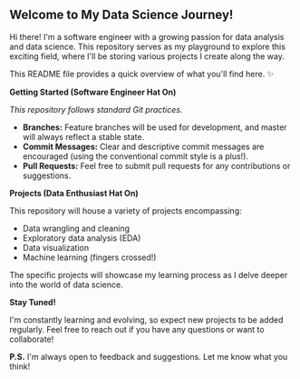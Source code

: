 ## Welcome to My Data Science Journey!   

Hi there!  I'm a software engineer with a growing passion for data analysis and data science. This repository serves as my playground to explore this exciting field, where I'll be storing various projects I create along the way.  

This README file provides a quick overview of what you'll find here. ✨

**Getting Started (Software Engineer Hat On)**

*This repository follows standard Git practices.*

* **Branches:** Feature branches will be used for development, and master will always reflect a stable state.
* **Commit Messages:** Clear and descriptive commit messages are encouraged (using the conventional commit style is a plus!).
* **Pull Requests:** Feel free to submit pull requests for any contributions or suggestions.


**Projects (Data Enthusiast Hat On)**

This repository will house a variety of projects encompassing:

* Data wrangling and cleaning  
* Exploratory data analysis (EDA)
* Data visualization
* Machine learning (fingers crossed!)

The specific projects will showcase my learning process as I delve deeper into the world of data science.  

**Stay Tuned!**

I'm constantly learning and evolving, so expect new projects to be added regularly. Feel free to reach out if you have any questions or want to collaborate! 

**P.S.**  I'm always open to feedback and suggestions.  Let me know what you think!  
